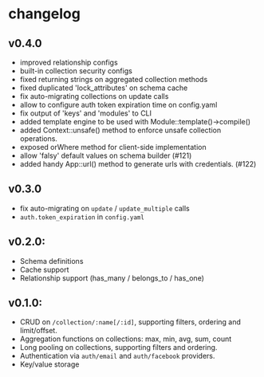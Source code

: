changelog
===

v0.4.0
---

- improved relationship configs
- built-in collection security configs
- fixed returning strings on aggregated collection methods
- fixed duplicated 'lock_attributes' on schema cache
- fix auto-migrating collections on update calls
- allow to configure auth token expiration time on config.yaml
- fix output of 'keys' and 'modules' to CLI
- added template engine to be used with Module::template()->compile()
- added Context::unsafe() method to enforce unsafe collection operations.
- exposed orWhere method for client-side implementation
- allow 'falsy' default values on schema builder (#121)
- added handy App::url() method to generate urls with credentials. (#122)

v0.3.0
---

- fix auto-migrating on `update` / `update_multiple` calls
- `auth.token_expiration` in `config.yaml`

v0.2.0:
---

- Schema definitions
- Cache support
- Relationship support (has_many / belongs_to / has_one)

v0.1.0:
---

- CRUD on `/collection/:name[/:id]`, supporting filters, ordering and limit/offset.
- Aggregation functions on collections: max, min, avg, sum, count
- Long pooling on collections, supporting filters and ordering.
- Authentication via `auth/email` and `auth/facebook` providers.
- Key/value storage
